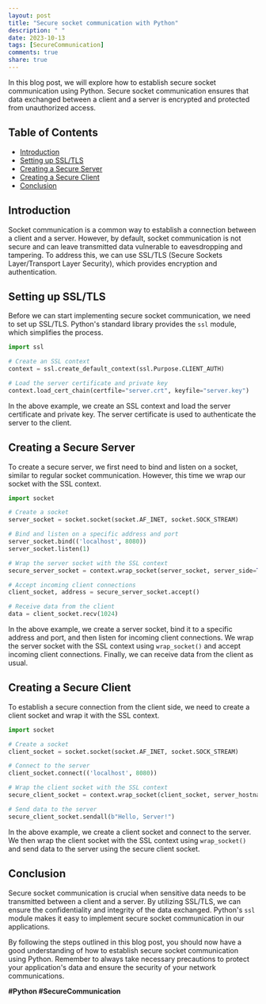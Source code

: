 ```yaml
---
layout: post
title: "Secure socket communication with Python"
description: " "
date: 2023-10-13
tags: [SecureCommunication]
comments: true
share: true
---
```


In this blog post, we will explore how to establish secure socket communication using Python. Secure socket communication ensures that data exchanged between a client and a server is encrypted and protected from unauthorized access.

## Table of Contents
- [Introduction](#introduction)
- [Setting up SSL/TLS](#setting-up-ssltls)
- [Creating a Secure Server](#creating-a-secure-server)
- [Creating a Secure Client](#creating-a-secure-client)
- [Conclusion](#conclusion)

## Introduction

Socket communication is a common way to establish a connection between a client and a server. However, by default, socket communication is not secure and can leave transmitted data vulnerable to eavesdropping and tampering. To address this, we can use SSL/TLS (Secure Sockets Layer/Transport Layer Security), which provides encryption and authentication.

## Setting up SSL/TLS

Before we can start implementing secure socket communication, we need to set up SSL/TLS. Python's standard library provides the `ssl` module, which simplifies the process.

```python
import ssl

# Create an SSL context
context = ssl.create_default_context(ssl.Purpose.CLIENT_AUTH)

# Load the server certificate and private key
context.load_cert_chain(certfile="server.crt", keyfile="server.key")
```

In the above example, we create an SSL context and load the server certificate and private key. The server certificate is used to authenticate the server to the client.

## Creating a Secure Server

To create a secure server, we first need to bind and listen on a socket, similar to regular socket communication. However, this time we wrap our socket with the SSL context.

```python
import socket

# Create a socket
server_socket = socket.socket(socket.AF_INET, socket.SOCK_STREAM)

# Bind and listen on a specific address and port
server_socket.bind(('localhost', 8080))
server_socket.listen(1)

# Wrap the server socket with the SSL context
secure_server_socket = context.wrap_socket(server_socket, server_side=True)

# Accept incoming client connections
client_socket, address = secure_server_socket.accept()

# Receive data from the client
data = client_socket.recv(1024)
```

In the above example, we create a server socket, bind it to a specific address and port, and then listen for incoming client connections. We wrap the server socket with the SSL context using `wrap_socket()` and accept incoming client connections. Finally, we can receive data from the client as usual.

## Creating a Secure Client

To establish a secure connection from the client side, we need to create a client socket and wrap it with the SSL context.

```python
import socket

# Create a socket
client_socket = socket.socket(socket.AF_INET, socket.SOCK_STREAM)

# Connect to the server
client_socket.connect(('localhost', 8080))

# Wrap the client socket with the SSL context
secure_client_socket = context.wrap_socket(client_socket, server_hostname='localhost')

# Send data to the server
secure_client_socket.sendall(b"Hello, Server!")
```

In the above example, we create a client socket and connect to the server. We then wrap the client socket with the SSL context using `wrap_socket()` and send data to the server using the secure client socket.

## Conclusion

Secure socket communication is crucial when sensitive data needs to be transmitted between a client and a server. By utilizing SSL/TLS, we can ensure the confidentiality and integrity of the data exchanged. Python's `ssl` module makes it easy to implement secure socket communication in our applications.

By following the steps outlined in this blog post, you should now have a good understanding of how to establish secure socket communication using Python. Remember to always take necessary precautions to protect your application's data and ensure the security of your network communications.

**#Python #SecureCommunication**